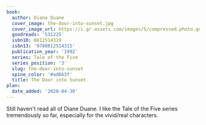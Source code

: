 ```yaml
---
book:
  author: Diane Duane
  cover_image: the-door-into-sunset.jpg
  cover_image_url: https://i.gr-assets.com/images/S/compressed.photo.goodreads.com/books/1254906390l/531225.jpg
  goodreads: '531225'
  isbn10: 0812514319
  isbn13: '9780812514315'
  publication_year: '1992'
  series: Tale of the Five
  series_position: '3'
  slug: the-door-into-sunset
  spine_color: '#ad6b3f'
  title: The Door into Sunset
plan:
  date_added: '2020-04-30'
---
```


Still haven't read all of Diane Duane. I like the Tale of the Five series tremendously so far, especially for the
vivid/real characters.
